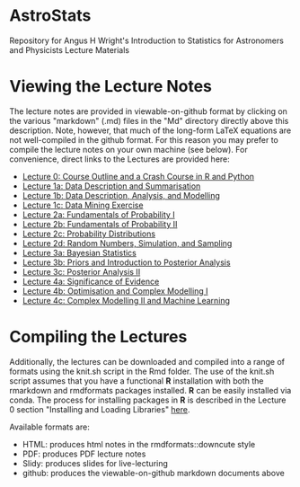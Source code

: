 # AstroStats
Repository for Angus H Wright's Introduction to Statistics for Astronomers and Physicists Lecture Materials

# Viewing the Lecture Notes 
The lecture notes are provided in viewable-on-github format by clicking on the various "markdown" (.md) files in the "Md" directory directly above this description. Note, however, that much of the long-form LaTeX equations are not well-compiled in the github format. For this reason you may prefer to compile the lecture notes on your own machine (see below). For convenience, direct links to the Lectures are provided here: 

- [Lecture 0: Course Outline and a Crash Course in R and Python](https://github.com/AngusWright/AstroStats/blob/master/Md/IntroductionToStatistics_Section0.md)
- [Lecture 1a: Data Description and Summarisation](https://github.com/AngusWright/AstroStats/blob/master/Md/IntroductionToStatistics_Section1a.md)
- [Lecture 1b: Data Description, Analysis, and Modelling](https://github.com/AngusWright/AstroStats/blob/master/Md/IntroductionToStatistics_Section1b.md)
- [Lecture 1c: Data Mining Exercise](https://github.com/AngusWright/AstroStats/blob/master/Md/IntroductionToStatistics_Section1c.md)
- [Lecture 2a: Fundamentals of Probability I](https://github.com/AngusWright/AstroStats/blob/master/Md/IntroductionToStatistics_Section2a.md)
- [Lecture 2b: Fundamentals of Probability II](https://github.com/AngusWright/AstroStats/blob/master/Md/IntroductionToStatistics_Section2b.md)
- [Lecture 2c: Probability Distributions](https://github.com/AngusWright/AstroStats/blob/master/Md/IntroductionToStatistics_Section2c.md)
- [Lecture 2d: Random Numbers, Simulation, and Sampling](https://github.com/AngusWright/AstroStats/blob/master/Md/IntroductionToStatistics_Section2d.md)
- [Lecture 3a: Bayesian Statistics](https://github.com/AngusWright/AstroStats/blob/master/Md/IntroductionToStatistics_Section3a.md)
- [Lecture 3b: Priors and Introduction to Posterior Analysis](https://github.com/AngusWright/AstroStats/blob/master/Md/IntroductionToStatistics_Section3b.md)
- [Lecture 3c: Posterior Analysis II](https://github.com/AngusWright/AstroStats/blob/master/Md/IntroductionToStatistics_Section3c.md)
- [Lecture 4a: Significance of Evidence](https://github.com/AngusWright/AstroStats/blob/master/Md/IntroductionToStatistics_Section4a.md)
- [Lecture 4b: Optimisation and Complex Modelling I](https://github.com/AngusWright/AstroStats/blob/master/Md/IntroductionToStatistics_Section4b.md)
- [Lecture 4c: Complex Modelling II and Machine Learning](https://github.com/AngusWright/AstroStats/blob/master/Md/IntroductionToStatistics_Section4c.md)

# Compiling the Lectures 
Additionally, the lectures can be downloaded and compiled into a range of formats using the knit.sh script in the Rmd
folder. The use of the knit.sh script assumes that you have a functional **R** installation with both the rmarkdown and
rmdformats packages installed. **R** can be easily installed via conda. The process for installing packages in **R** is
described in the Lecture 0 section "Installing and Loading Libraries" 
[here](https://github.com/AngusWright/AstroStats/blob/master/Md/IntroductionToStatistics_Section0.md#installing-and-loading-libraries-). 

Available formats are: 

- HTML: produces html notes in the rmdformats::downcute style 
- PDF: produces PDF lecture notes 
- Slidy: produces slides for live-lecturing 
- github: produces the viewable-on-github markdown documents above

